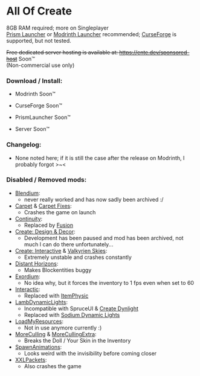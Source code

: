 # All Of Create
8GB RAM required; more on Singleplayer
<br>[Prism Launcher](https://prismlauncher.org/) or [Modrinth Launcher](https://modrinth.com/app) recommended; [CurseForge](https://www.curseforge.com/download/app) is supported, but not tested.

~~Free dedicated server hosting is available at: https://ente.dev/sponsored-host~~ Soon™️
<br>(Non-commercial use only)

### Download / Install:
 - Modrinth Soon™️
 - CurseForge Soon™️
 - PrismLauncher Soon™️

 - Server Soon™️

### Changelog:
 - None noted here; if it is still the case after the release on Modrinth, I probably forgot >~<

### Disabled / Removed mods:
- [Blendium](https://modrinth.com/mod/blendium):
  - never really worked and has now sadly been archived :/
- [Carpet](https://modrinth.com/mod/carpet) & [Carpet Fixes](https://modrinth.com/mod/carpet-fixes):
  - Crashes the game on launch
- [Continuity](https://modrinth.com/mod/continuity):
  - Replaced by [Fusion](https://modrinth.com/mod/fusion-connected-textures)
- [Create: Design & Decor](https://modrinth.com/mod/create-design-n-decor):
  - Development has been paused and mod has been archived, not much I can do there unfortunately...
- [Create: Interactive](https://modrinth.com/mod/interactive) & [Valkyrien Skies](https://modrinth.com/mod/valkyrien-skies):
  - Extremely unstable and crashes constantly
- [Distant Horizons](https://modrinth.com/mod/distanthorizons):
  - Makes Blockentities buggy
- [Exordium](https://modrinth.com/mod/exordium):
  - No idea why, but it forces the inventory to 1 fps even when set to 60
- [Interactic](https://modrinth.com/mod/interactic):
  - Replaced with [ItemPhysic](https://modrinth.com/mod/itemphysic)
- [LambDynamicLights](https://modrinth.com/mod/lambdynamiclights):
  - Incompatible with SpruceUI & [Create Dynlight](https://modrinth.com/mod/create-dynamic-lights)
  - Replaced with [Sodium Dynamic Lights](https://modrinth.com/mod/sodium-dynamic-lights)
- [LoadMyResources](https://modrinth.com/mod/load-my-resources):
  - Not in use anymore currently :)
- [MoreCulling](https://modrinth.com/mod/moreculling) & [MoreCullingExtra](https://modrinth.com/mod/morecullingextra):
  - Breaks the Doll / Your Skin in the Inventory
- [SpawnAnimations](https://modrinth.com/datapack/spawn-animations):
  - Looks weird with the invisibility before coming closer
- [XXLPackets](https://modrinth.com/mod/xxl-packets):
  - Also crashes the game
